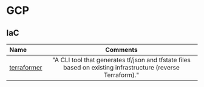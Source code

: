 # GCP

## IaC

Name | Comments
:------|:------:
[terraformer](https://github.com/GoogleCloudPlatform/terraformer) | "A CLI tool that generates tf/json and tfstate files based on existing infrastructure (reverse Terraform)."
